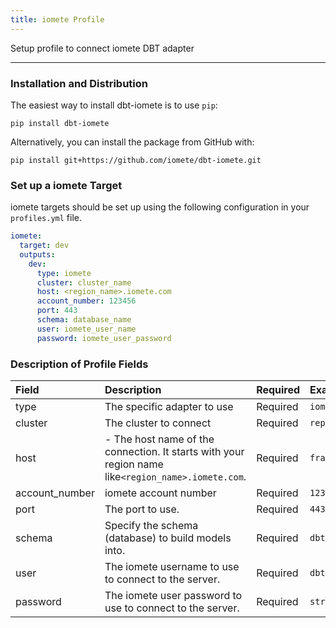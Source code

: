 ```yaml
---
title: iomete Profile
---
```


<!-- <head>
  <title>iomete Profile</title>
  <meta
    name="description"
    content="iomete Profile"
  />
</head> -->

Setup profile to connect iomete DBT adapter
___

### Installation and Distribution

The easiest way to install dbt-iomete is to use `pip`:

```shell
pip install dbt-iomete
```

Alternatively, you can install the package from GitHub with:

```text
pip install git+https://github.com/iomete/dbt-iomete.git
```

### Set up a iomete Target​

iomete targets should be set up using the following configuration in your `profiles.yml` file.

```yaml
iomete:
  target: dev
  outputs:
    dev:
      type: iomete
      cluster: cluster_name
      host: <region_name>.iomete.com
      account_number: 123456
      port: 443
      schema: database_name
      user: iomete_user_name
      password: iomete_user_password
```



### Description of Profile Fields

| Field          | Description                                                                                        | Required | Example                |
| :------------- | :------------------------------------------------------------------------------------------------- | :------- | :--------------------- |
| type           | The specific adapter to use                                                                        | Required | `iomete`               |
| cluster        | The cluster to connect                                                                             | Required | `reporting`            |
| host           | - The host name of the connection. It starts with your region name like`<region_name>.iomete.com`. | Required | `frankfurt.iomete.com` |
| account_number | iomete account number                                                                              | Required | `123456`               |
| port           | The port to use.                                                                                   | Required | `443`                  |
| schema         | Specify the schema (database) to build models into.                                                | Required | `dbt_finance`          |
| user           | The iomete username to use to connect to the server.                                               | Required | `dbt_user`             |
| password       | The iomete user password to use to connect to the server.                                          | Required | `strong_password`      |